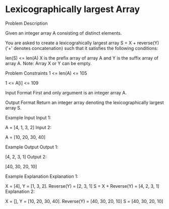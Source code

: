 # Lexicographically largest Array

Problem Description
 

Given an integer array A consisting of distinct elements.

You are asked to create a lexicograhically largest array S = X + reverse(Y) ('+' denotes concatenation) such that it satisfies the following conditions:

len(S) <= len(A)
X is the prefix array of array A and Y is the suffix array of array A.
Note: Array X or Y can be empty.



Problem Constraints
1 <= len(A) <= 105

1 <= A[i] <= 109



Input Format
First and only argument is an integer array A.



Output Format
Return an integer array denoting the lexicographically largest array S.



Example Input
Input 1:

 A = [4, 1, 3, 2]
Input 2:

 A = [10, 20, 30, 40]


Example Output
Output 1:

 [4, 2, 3, 1]
Output 2:

 [40, 30, 20, 10]


Example Explanation
Explanation 1:

 X = [4], Y = [1, 3, 2]. Reverse(Y) = [2, 3, 1]
 S = X + Reverse(Y) = [4, 2, 3, 1]
Explanation 2:

 X = [], Y = [10, 20, 30, 40]. Reverse(Y) = [40, 30, 20, 10]
 S = [40, 30, 20, 10]
